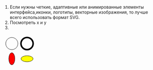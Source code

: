 1. Если нужны четкие, адаптивные или анимированные элементы интерфейса,иконки, логотипы, векторные изображения, то лучше всего использовать формат SVG.
2. Посмотреть x и y
3. <!DOCTYPE html>
<html>
<head>
<title>HTML, CSS and JavaScript demo</title>
</head>
 <link rel="stylesheet" href="style.css">
<body>
<svg width="200px" height="200px" viewBox="0 0 200 200">
<circle cx="30" cy="30" r="20" style="stroke: black; fill: none;" />
<circle cx="80" cy="30" r="20" style="stroke-width: 5; stroke: black; fill:
none;" />
<ellipse cx="30" cy="80" rx="10" ry="20" style="stroke: black; fill: red ;" />
<ellipse cx="80" cy="80" rx="20" ry="10" style="stroke: black; fill: yellow;" />
